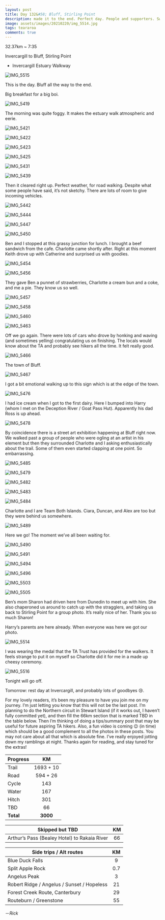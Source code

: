```yaml
---
layout: post
title: Day 132&#58; Bluff, Stirling Point
description: made it to the end. Perfect day. People and supporters. Sweat, tears, blood and guts. 
image: assets/images/20210220/img_5514.jpg
tags: teararoa
comments: true
---
```


32.37km ~ 7:35

Invercargill to Bluff, Stirling Point

- Invercargill Estuary Walkway

![IMG_5515](/assets/images/20210220/img_5515.jpg)

This is the day. Bluff all the way to the end. 

Big breakfast for a big boi.

![IMG_5419](/assets/images/20210220/img_5419.jpg)

The morning was quite foggy. It makes the estuary walk atmospheric and eerie. 

![IMG_5421](/assets/images/20210220/img_5421.jpg)

![IMG_5422](/assets/images/20210220/img_5422.jpg)

![IMG_5423](/assets/images/20210220/img_5423.jpg)

![IMG_5425](/assets/images/20210220/img_5425.jpg)

![IMG_5431](/assets/images/20210220/img_5431.jpg)

![IMG_5439](/assets/images/20210220/img_5439.jpg)

Then it cleared right up. Perfect weather, for road walking. Despite what some people have said, it’s not sketchy. There are lots of room to give incoming vehicles.

![IMG_5442](/assets/images/20210220/img_5442.jpg)

![IMG_5444](/assets/images/20210220/img_5444.jpg)

![IMG_5447](/assets/images/20210220/img_5447.jpg)

![IMG_5450](/assets/images/20210220/img_5450.jpg)

Ben and I stopped at this grassy junction for lunch. I brought a beef sandwich from the cafe. Charlotte came shortly after. Right at this moment Keith drove up with Catherine and surprised us with goodies. 

![IMG_5454](/assets/images/20210220/img_5454.jpg)

![IMG_5456](/assets/images/20210220/img_5456.jpg)

They gave Ben a punnet of strawberries, Charlotte a cream bun and a coke, and me a pie. They know us so well. 

![IMG_5457](/assets/images/20210220/img_5457.jpg)

![IMG_5458](/assets/images/20210220/img_5458.jpg)

![IMG_5460](/assets/images/20210220/img_5460.jpg)

![IMG_5463](/assets/images/20210220/img_5463.jpg)

Off we go again. There were lots of cars who drove by honking and waving (and sometimes yelling) congratulating us on finishing. The locals would know about the TA and probably see hikers all the time. It felt really good. 

![IMG_5466](/assets/images/20210220/img_5466.jpg)

The town of Bluff. 

![IMG_5467](/assets/images/20210220/img_5467.jpg)

I got a bit emotional walking up to this sign which is at the edge of the town. 

![IMG_5476](/assets/images/20210220/img_5476.jpg)

I had ice cream when I got to the first dairy. Here I bumped into Harry (whom I met on the Deception River / Goat Pass Hut). Apparently his dad Ross is up ahead. 

![IMG_5478](/assets/images/20210220/img_5478.jpg)

By coincidence there is a street art exhibition happening at Bluff right now. We walked past a group of people who were ogling at an artist in his element but then they surrounded Charlotte and I asking enthusiastically about the trail. Some of them even started clapping at one point. So embarrassing. 

![IMG_5485](/assets/images/20210220/img_5485.jpg)

![IMG_5479](/assets/images/20210220/img_5479.jpg)

![IMG_5482](/assets/images/20210220/img_5482.jpg)

![IMG_5483](/assets/images/20210220/img_5483.jpg)

![IMG_5484](/assets/images/20210220/img_5484.jpg)

Charlotte and I are Team Both Islands. Ciara, Duncan, and Alex are too but they were behind us somewhere. 

![IMG_5489](/assets/images/20210220/img_5489.jpg)

Here we go! The moment we’ve all been waiting for. 

![IMG_5490](/assets/images/20210220/img_5490.jpg)

![IMG_5491](/assets/images/20210220/img_5491.jpg)

![IMG_5494](/assets/images/20210220/img_5494.jpg)

![IMG_5496](/assets/images/20210220/img_5496.jpg)

![IMG_5503](/assets/images/20210220/img_5503.jpg)

![IMG_5505](/assets/images/20210220/img_5505.jpg)

Ben’s mom Sharon had driven here from Dunedin to meet up with him. She also chaperoned us around to catch up with the stragglers, and taking us back to Stirling Point for a group photo. It’s really nice of her. Thank you so much Sharon!

Harry’s parents are here already. When everyone was here we got our photo. 

![IMG_5514](/assets/images/20210220/img_5514.jpg)

I was wearing the medal that the TA Trust has provided for the walkers. It feels strange to put it on myself so Charlotte did it for me in a made up cheesy ceremony. 

![IMG_5516](/assets/images/20210220/img_5516.jpg)

Tonight will go off. 

Tomorrow: rest day at Invercargill, and probably lots of goodbyes 😢. 

For my lovely readers, it’s been my pleasure to have you join me on my journey. I’m just letting you know that this will not be the last post. I’m planning to do the Northern circuit in Stewart Island (if it works out, I haven’t fully committed yet), and then fill the 66km section that is marked TBD in the table below. Then I’m thinking of doing a tips/summary post that may be useful for future aspiring TA hikers. Also, a fun video is coming 😉 (in time) which should be a good complement to all the photos in these posts. You may not care about all that which is absolute fine. I’ve really enjoyed jotting down my ramblings at night. Thanks again for reading, and stay tuned for the extras!

| Progress | KM |
| ---- |:----:|
| Trail | 1693 + 10 |
| Road | 594 + 26 |
| Cycle | 143 |
| Water | 167 |
| Hitch | 301 |
| TBD | 66 |
| **Total** | **3000** |

| Skipped but TBD | KM |
| ---- |:----:|
| Arthur’s Pass (Bealey Hotel) to Rakaia River | 66 |

| Side trips / Alt routes | KM |
| ---- |:----:|
| Blue Duck Falls | 9 |
| Split Apple Rock | 0.7 |
| Angelus Peak | 3 |
| Robert Ridge / Angelus / Sunset / Hopeless | 21 |
| Forest Creek Route, Canterbury | 29 |
| Routeburn / Greenstone | 55 |

－_Rick_